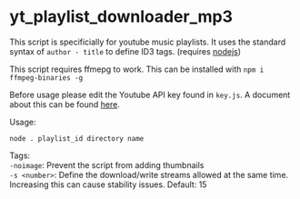 # yt_playlist_downloader_mp3
This script is specificially for youtube music playlists.
It uses the standard syntax of `author - title` to define ID3 tags.
(requires [nodejs](https://nodejs.org))

This script requires ffmepg to work.
This can be installed with `npm i ffmpeg-binaries -g`

Before usage please edit the Youtube API key found in `key.js`.
A document about this can be found [here](https://developers.google.com/youtube/registering_an_application).

Usage:
```
node . playlist_id directory name
```

Tags:<br/>
`-noimage`: Prevent the script from adding thumbnails<br/>
`-s <number>`: Define the download/write streams allowed at the same time. Increasing this can cause stability issues. Default: 15
